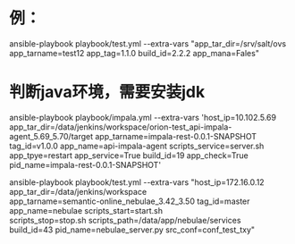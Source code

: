 # 例：
ansible-playbook playbook/test.yml --extra-vars "app_tar_dir=/srv/salt/ovs app_tarname=test12 app_tag=1.1.0 build_id=2.2.2 app_mana=Fales"

# 判断java环境，需要安装jdk

ansible-playbook playbook/impala.yml --extra-vars 'host_ip=10.102.5.69 app_tar_dir=/data/jenkins/workspace/orion-test_api-impala-agent_5.69_5.70/target 	app_tarname=impala-rest-0.0.1-SNAPSHOT tag_id=v1.0.0 app_name=api-impala-agent     scripts_service=server.sh app_tpye=restart app_service=True build_id=19     app_check=True pid_name=impala-rest-0.0.1-SNAPSHOT'

ansible-playbook playbook/test.yml --extra-vars "host_ip=172.16.0.12 app_tar_dir=/data/jenkins/workspace \
	app_tarname=semantic-online_nebulae_3.42_3.50 tag_id=master app_name=nebulae scripts_start=start.sh \
	scripts_stop=stop.sh scripts_path=/data/app/nebulae/services \
	build_id=43 pid_name=nebulae_server.py src_conf=conf_test_txy"
